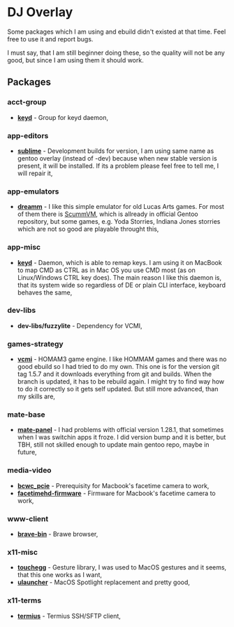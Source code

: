 DJ Overlay
==========

Some packages which I am using and ebuild didn't existed at that time. Feel free to use it and report bugs.

I must say, that I am still beginner doing these, so the quality will not be any good, but since I am using them it should work.

## Packages

### acct-group
- **[keyd](https://github.com/rvaiya/keyd)** - Group for keyd daemon,

### app-editors
- **[sublime](https://www.sublimetext.com/dev)** - Development builds for version, I am using same name as gentoo overlay (instead of -dev) because when new stable version is present, it will be installed. If its a problem please feel free to tell me, I will repair it,

### app-emulators
- **[dreamm](https://aarongiles.com/dreamm/)** - I like this simple emulator for old Lucas Arts games. For most of them there is [ScummVM](https://scummvm.org/), which is allready in official Gentoo repository, but some games, e.g. Yoda Storries, Indiana Jones storries which are not so good are playable throught this,

### app-misc
- **[keyd](https://github.com/rvaiya/keyd)** - Daemon, which is able to remap keys. I am using it on MacBook to map CMD as CTRL as in Mac OS you use CMD most (as on Linux/Windows CTRL key does). The main reason I like this daemon is, that its system wide so regardless of DE or plain CLI interface, keyboard behaves the same,

### dev-libs
- **dev-libs/fuzzylite** - Dependency for VCMI,

### games-strategy
- **[vcmi](https://github.com/vcmi/vcmi)** - HOMAM3 game engine. I like HOMMAM games and there was no good ebuild so I had tried to do my own. This one is for the version git tag 1.5.7 and it downloads everything from git and builds. When the branch is updated, it has to be rebuild again. I might try to find way how to do it correctly so it gets self updated. But still more advanced, than my skills are,

### mate-base
- **[mate-panel](https://github.com/mate-desktop/mate-panel)** - I had problems with official version 1.28.1, that sometimes when I was switchin apps it froze. I did version bump and it is better, but TBH, still not skilled enough to update main gentoo repo, maybe in future, 

### media-video
- **[bcwc_pcie](https://github.com/wackywendell/bcwc_pcie)** - Prerequisity for Macbook's facetime camera to work,
- **[facetimehd-firmware](https://github.com/patjak/facetimehd)** - Firmware for Macbook's facetime camera to work,

### www-client
- **[brave-bin](https://brave.com/)** - Brawe browser,

### x11-misc
- **[touchegg](https://github.com/JoseExposito/touchegg)** - Gesture library, I was used to MacOS gestures and it seems, that this one works as I want,
- **[ulauncher](https://ulauncher.io/)** - MacOS Spotlight replacement and pretty good,

### x11-terms
- **[termius](https://termius.com/)** - Termius SSH/SFTP client,
